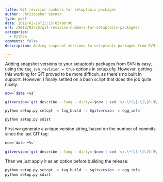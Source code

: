 ```yaml
---
title: Git revision numbers for setuptools packages
author: Christopher Berner
type: post
date: 2012-02-26T22:16:03+00:00
url: /2012/02/26/git-revision-numbers-for-setuptools-packages/
categories:
  - Python
comments: false
description: Adding snapshot versions to setuptools packages from SVN is easy. This post describes how to do it in GIT too.

---
```

Adding snapshot versions to your setuptools packages from SVN is easy, using the `tag_svn_revision = true` options in setup.cfg. However, getting this working for GIT proved to be more difficult, as there's no built in support. However, I finally settled on a bash script that does the job quite nicely.

```bash
now=`date +%s`

gitversion=`git describe --long --dirty=-$now | sed 's/.\*(\[-\]\[0-9\]\[0-9]\*[-\]\[a-z0-9\]*)/1/'`

python setup.py setopt -o tag_build -s $gitversion -c egg_info

python setup.py sdist
```

First we generate a unique version string, based on the number of commits since the last GIT tag:
```bash
now=`date +%s`
  
gitversion=`git describe --long --dirty=-$now | sed 's/.\*(\[-\]\[0-9\]\[0-9]\*[-\]\[a-z0-9\]*)/1/'`
```

Then we just apply it as an option before building the release:

```bash
python setup.py setopt -o tag_build -s $gitversion -c egg_info
python setup.py sdist
```
